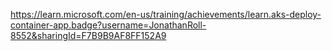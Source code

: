 https://learn.microsoft.com/en-us/training/achievements/learn.aks-deploy-container-app.badge?username=JonathanRoll-8552&sharingId=F7B9B9AF8FF152A9

